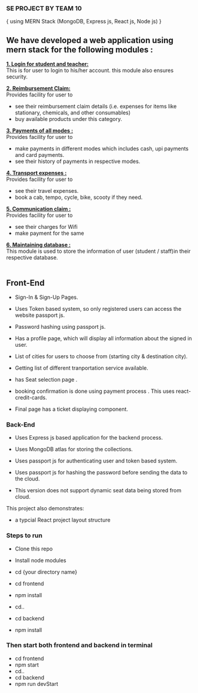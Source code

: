 
### SE PROJECT BY TEAM 10 
{ using MERN Stack (MongoDB, Express js, React js, Node js) }

## We have developed a web application using mern stack for the following modules :

 <b><u>1. Login for student and teacher:</u></b><br>
  This is for user to login to his/her account. this module also ensures security.
  
 <b><u>2. Reimbursement Claim:</u></b><br>
  Provides facility for user to
  - see their reimbursement claim details (i.e. expenses for items like     stationary, chemicals, and other consumables)
  - buy available products under this category.

 <b><u>3. Payments of all modes :</u></b><br>
  Provides facility for user to 
  - make payments in different modes which includes cash, upi payments and card payments.
  - see their history of payments in respective modes.
  
 <b><u>4. Transport expenses :</u></b><br>
  Provides facility for user to
  - see their travel expenses.
  - book a cab, tempo, cycle, bike, scooty if they need.
  
 <b><u>5. Communication claim :</u></b><br> 
  Provides facility for user to
  - see their charges for Wifi
  - make payment for the same
  
 <b><u>6. Maintaining database :</u></b><br>
  This module is used to store the information of user (student / staff)in their respective database.
  <br>
  <br>

## Front-End

* Sign-In & Sign-Up Pages.

* Uses Token based system, so only registered users can access the website  passport js.

* Password hashing using passport js.

* Has a profile page, which will display all information about the signed in user.

* List of cities for users to choose from (starting city & destination city). 

* Getting list of different tranportation service available.

* has Seat selection page .

* booking confirmation is done using payment process . This uses react-credit-cards. 

* Final page has a ticket displaying component.

### Back-End

* Uses Express js based application for the backend process.

* Uses MongoDB atlas for storing the collections.

* Uses passport js for authenticating user and token based system.

* Uses passport js for hashing the password before sending the data to the cloud.

* This version does not support dynamic seat data being stored from cloud.


This project also demonstrates:

* a typcial React project layout structure




### Steps to run



* Clone this repo

* Install node modules
 * cd {your directory name}
 * cd frontend
 *  npm install
 * cd..
 * cd backend
 *  npm install


### Then start both frontend and backend in terminal

 * cd frontend
 * npm start
 * cd..
 * cd backend
 * npm run devStart



